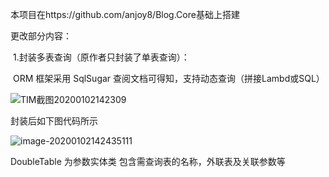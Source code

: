 本项目在https://github.com/anjoy8/Blog.Core基础上搭建

更改部分内容：

​	1.封装多表查询（原作者只封装了单表查询）：

​	ORM 框架采用 SqlSugar 查阅文档可得知，支持动态查询（拼接Lambd或SQL）

![TIM截图20200102142309](C:\Users\kai_wang\Desktop\TIM截图20200102142309.png)

封装后如下图代码所示

![image-20200102142435111](C:\Users\kai_wang\AppData\Roaming\Typora\typora-user-images\image-20200102142435111.png)

DoubleTable 为参数实体类 包含需查询表的名称，外联表及关联参数等